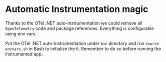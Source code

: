 # Automatic Instrumentation magic

Thanks to the OTel .NET auto-instrumentation we could remove
all `OpenTelemetry` code and package references. Everything is
configurable using env vars.

Put the OTel .NET auto-instrumentation under `bin` directory
and run `source envvars.sh` in Bash to initialize the it.
Remember to do so before running the instrumented app.
